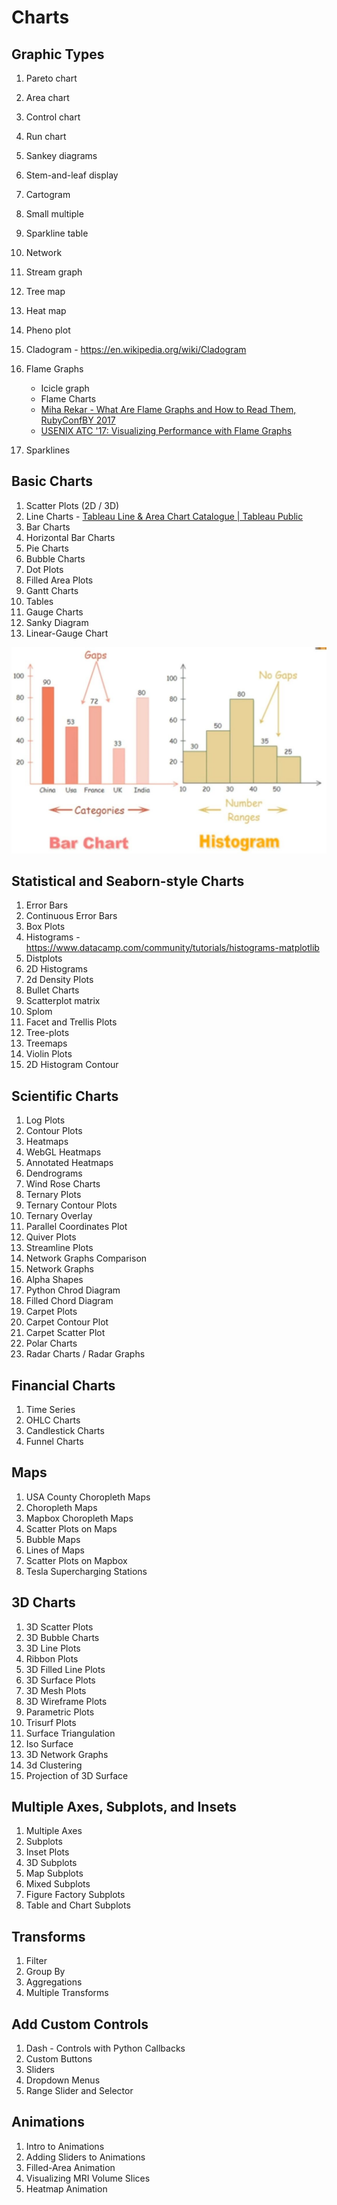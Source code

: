 # Charts

## Graphic Types

1. Pareto chart
2. Area chart
3. Control chart
4. Run chart
5. Sankey diagrams
6. Stem-and-leaf display
7. Cartogram
8. Small multiple
9. Sparkline table
10. Network
11. Stream graph
12. Tree map
13. Heat map
14. Pheno plot
15. Cladogram - <https://en.wikipedia.org/wiki/Cladogram>
16. Flame Graphs

    - Icicle graph
    - Flame Charts
     - [Miha Rekar - What Are Flame Graphs and How to Read Them, RubyConfBY 2017](https://www.youtube.com/watch?v=6uKZXIwd6M0)
     - [USENIX ATC '17: Visualizing Performance with Flame Graphs](https://www.youtube.com/watch?v=D53T1Ejig1Q)

17. Sparklines

## Basic Charts

1. Scatter Plots (2D / 3D)
2. Line Charts - [Tableau Line & Area Chart Catalogue | Tableau Public](https://public.tableau.com/app/profile/rosa.mariana.de.leon.e/viz/TableauLineAreaChartCatalogue/Catalogue)
3. Bar Charts
4. Horizontal Bar Charts
5. Pie Charts
6. Bubble Charts
7. Dot Plots
8. Filled Area Plots
9. Gantt Charts
10. Tables
11. Gauge Charts
12. Sanky Diagram
13. Linear-Gauge Chart

![image](../../../media/Data-Visualization_Charts-image2.jpg)

## Statistical and Seaborn-style Charts

1. Error Bars
2. Continuous Error Bars
3. Box Plots
4. Histograms - <https://www.datacamp.com/community/tutorials/histograms-matplotlib>
5. Distplots
6. 2D Histograms
7. 2d Density Plots
8. Bullet Charts
9. Scatterplot matrix
10. Splom
11. Facet and Trellis Plots
12. Tree-plots
13. Treemaps
14. Violin Plots
15. 2D Histogram Contour

## Scientific Charts

1. Log Plots
2. Contour Plots
3. Heatmaps
4. WebGL Heatmaps
5. Annotated Heatmaps
6. Dendrograms
7. Wind Rose Charts
8. Ternary Plots
9. Ternary Contour Plots
10. Ternary Overlay
11. Parallel Coordinates Plot
12. Quiver Plots
13. Streamline Plots
14. Network Graphs Comparison
15. Network Graphs
16. Alpha Shapes
17. Python Chrod Diagram
18. Filled Chord Diagram
19. Carpet Plots
20. Carpet Contour Plot
21. Carpet Scatter Plot
22. Polar Charts
23. Radar Charts / Radar Graphs

## Financial Charts

1. Time Series
2. OHLC Charts
3. Candlestick Charts
4. Funnel Charts

## Maps

1. USA County Choropleth Maps
2. Choropleth Maps
3. Mapbox Choropleth Maps
4. Scatter Plots on Maps
5. Bubble Maps
6. Lines of Maps
7. Scatter Plots on Mapbox
8. Tesla Supercharging Stations

## 3D Charts

1. 3D Scatter Plots
2. 3D Bubble Charts
3. 3D Line Plots
4. Ribbon Plots
5. 3D Filled Line Plots
6. 3D Surface Plots
7. 3D Mesh Plots
8. 3D Wireframe Plots
9. Parametric Plots
10. Trisurf Plots
11. Surface Triangulation
12. Iso Surface
13. 3D Network Graphs
14. 3d Clustering
15. Projection of 3D Surface

## Multiple Axes, Subplots, and Insets

1. Multiple Axes
2. Subplots
3. Inset Plots
4. 3D Subplots
5. Map Subplots
6. Mixed Subplots
7. Figure Factory Subplots
8. Table and Chart Subplots

## Transforms

1. Filter
2. Group By
3. Aggregations
4. Multiple Transforms

## Add Custom Controls

1. Dash - Controls with Python Callbacks
2. Custom Buttons
3. Sliders
4. Dropdown Menus
5. Range Slider and Selector

## Animations

1. Intro to Animations
2. Adding Sliders to Animations
3. Filled-Area Animation
4. Visualizing MRI Volume Slices
5. Heatmap Animation
